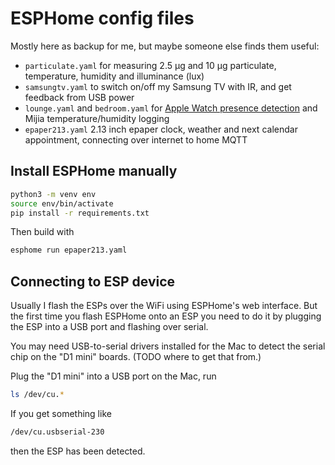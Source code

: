 # ESPHome config files

Mostly here as backup for me, but maybe someone else finds them useful:

- `particulate.yaml` for measuring 2.5 µg and 10 µg particulate, temperature, humidity and illuminance (lux)
- `samsungtv.yaml` to switch on/off my Samsung TV with IR, and get feedback from USB power
- `lounge.yaml` and `bedroom.yaml` for [Apple Watch presence detection](https://github.com/dalehumby/ESPHome-Apple-Watch-detection) and Mijia temperature/humidity logging
- `epaper213.yaml` 2.13 inch epaper clock, weather and next calendar appointment, connecting over internet to home MQTT

## Install ESPHome manually

```bash
python3 -m venv env
source env/bin/activate
pip install -r requirements.txt
```

Then build with 

```bash
esphome run epaper213.yaml
```

## Connecting to ESP device

Usually I flash the ESPs over the WiFi using ESPHome's web interface. But the first time you flash ESPHome onto an ESP you need to do it by plugging the ESP into a USB port and flashing over serial.

You may need USB-to-serial drivers installed for the Mac to detect the serial chip on the "D1 mini" boards. (TODO where to get that from.)

Plug the "D1 mini" into a USB port on the Mac, run

```bash
ls /dev/cu.*
```

If you get something like

```bash
/dev/cu.usbserial-230
```

then the ESP has been detected.
